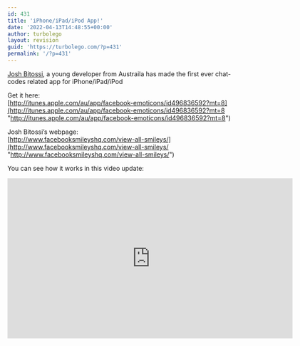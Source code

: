 ```yaml
---
id: 431
title: 'iPhone/iPad/iPod App!'
date: '2022-04-13T14:48:55+00:00'
author: turbolego
layout: revision
guid: 'https://turbolego.com/?p=431'
permalink: '/?p=431'
---
```


[Josh Bitossi](http://www.facebook.com/joshua.bitossi "http://www.facebook.com/joshua.bitossi"), a young developer from Austraila has made the first ever chat-codes related app for iPhone/iPad/iPod![![](https://turbolego.com/wp-content/uploads/2012/05/Screen-Shot-2012-05-13-at-2.04.21-AM-199x300.png "Screen Shot 2012-05-13 at 2.04.21 AM")](https://turbolego.com/wp-content/uploads/2012/05/Screen-Shot-2012-05-13-at-2.04.21-AM.png)

Get it here:  
[http://itunes.apple.com/au/app/facebook-emoticons/id496836592?mt=8](http://itunes.apple.com/au/app/facebook-emoticons/id496836592?mt=8 "http://itunes.apple.com/au/app/facebook-emoticons/id496836592?mt=8")

Josh Bitossi’s webpage:  
[http://www.facebooksmileyshq.com/view-all-smileys/](http://www.facebooksmileyshq.com/view-all-smileys/ "http://www.facebooksmileyshq.com/view-all-smileys/")

You can see how it works in this video update:

<iframe allow="accelerometer; autoplay; clipboard-write; encrypted-media; gyroscope; picture-in-picture; web-share" allowfullscreen="" frameborder="0" height="360" loading="lazy" referrerpolicy="strict-origin-when-cross-origin" src="https://www.youtube.com/embed/z3OHLe58vuQ?feature=oembed" title="A Gazillion Updates! iPhone/iPad app, extensions, smileyti.me for sale, ascii art, remove timeline" width="640"></iframe>